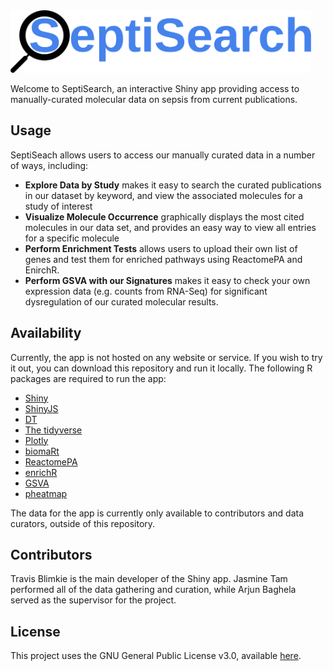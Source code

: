 <img src="www/septisearch.svg" height="100px">

Welcome to SeptiSearch, an interactive Shiny app providing access to
manually-curated molecular data on sepsis from current publications.

## Usage
SeptiSeach allows users to access our manually curated data in a number of ways, 
including:

- **Explore Data by Study** makes it easy to search the curated publications in
our dataset by keyword, and view the associated molecules for a study of 
interest
- **Visualize Molecule Occurrence** graphically displays the most cited molecules
in our data set, and provides an easy way to view all entries for a specific 
molecule
- **Perform Enrichment Tests** allows users to upload their own list of genes
and test them for enriched pathways using ReactomePA and EnirchR.
- **Perform GSVA with our Signatures** makes it easy to check your own 
expression data (e.g. counts from RNA-Seq) for significant dysregulation of our
curated molecular results.

## Availability
Currently, the app is not hosted on any website or service. If you wish to try
it out, you can download this repository and run it locally. The following R
packages are required to run the app:

- [Shiny](https://shiny.rstudio.com/)
- [ShinyJS](https://deanattali.com/shinyjs/)
- [DT](https://rstudio.github.io/DT/)
- [The tidyverse](https://www.tidyverse.org/)
- [Plotly](https://plotly.com/r/)
- [biomaRt](https://bioconductor.org/packages/biomaRt/)
- [ReactomePA](https://bioconductor.org/packages/ReactomePA)
- [enrichR](https://cran.r-project.org/package=enrichR)
- [GSVA](https://github.com/rcastelo/GSVA)
- [pheatmap](https://cran.r-project.org/package=pheatmap)

The data for the app is currently only available to contributors and data 
curators, outside of this repository.

## Contributors
Travis Blimkie is the main developer of the Shiny app. Jasmine Tam performed all
of the data gathering and curation, while Arjun Baghela served as the supervisor
for the project.

## License
This project uses the GNU General Public License v3.0, available
[here](https://github.com/hancockinformatics/curation/blob/master/LICENSE).
